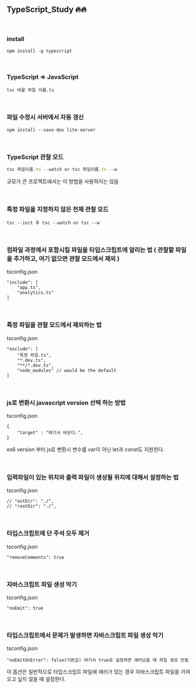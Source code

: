 ## TypeScript_Study 🔥🔥


<br>

### install

```
npm install -g typescript
```

<br>

### TypeScript => JavaScript

```
tsc 바꿀 파일 이름.ts
```

<br>

### 파일 수정시 서버에서 자동 갱신 

```
npm install --save-dev lite-server
```

<br>

### TypeScript 관찰 모드 
```javascript
tsc 파일이름.ts --watch or tsc 파일이름.ts --w
```
규모가 큰 프로젝트에서는 이 방법을 사용하지는 않음 

<br>

### 특정 파일을 지정하지 않은 전체 관찰 모드 
```
tsc --init 후 tsc --watch or tsc --w 
```

<br>

### 컴파일 과정에서 포함시킬 파일을 타입스크립트에 알리는 법 ( 관찰할 파일을 추가하고, 여기 없으면 관찰 모드에서 제외 )
tsconfig.json
```
"include": [
    "app.ts",
    "analytics.ts"
]
```

<br>

### 특정 파일을 관찰 모드에서 제외하는 법 
tsconfig.json
```
"exclude": [
    "특정 파일.ts",
    "*.dev.ts",
    "**/*.dev.ts",
    "node_modules" // would be the default 
]
```

<br>

### js로 변환시 javascript version 선택 하는 방법
tsconfig.json 
```
{
    "target" : "여기서 바꾼다.",
}
```
es6 version 부터 js로 변환시 변수를 var이 아닌 let과 const도 지원한다. 

<br>

### 입력파일이 있는 위치와 출력 파일이 생성될 위치에 대해서 설정하는 법
tsconfig.json
```
// "outDir": "./",    
// "rootDir": "./",      
```

<br>

### 타입스크립트에 단 주석 모두 제거 
tsconfig.json
```
"removeComments": true
```

<br>

### 자바스크립트 파일 생성 막기 
tsconfig.json
```
"noEmit": true 
```

<br>

### 타입스크립트에서 문제가 발생하면 자바스크립트 파일 생성 막기
tsconfig.json
```
"noEmitOnError": false(기본값) 여기서 true로 설정하면 에러났을 때 파일 생성 안됨 
```
이 옵션은 일반적으로 타입스크립트 파일에 에러가 있는 경우 자바스크립트 파일을 가져오고 싶지 않을 때 설정한다. 


